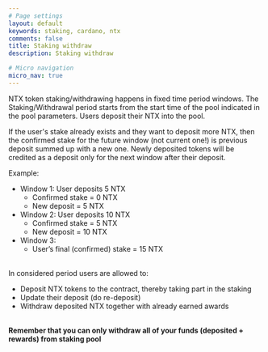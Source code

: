 ```yaml
---
# Page settings
layout: default
keywords: staking, cardano, ntx
comments: false
title: Staking withdraw
description: Staking withdraw

# Micro navigation
micro_nav: true
---
```


NTX token staking/withdrawing happens in fixed time period windows. The Staking/Withdrawal period starts from the start time of the pool indicated in the pool parameters. Users deposit their NTX into the pool.

If the user's stake already exists and they want to deposit more NTX, then the confirmed stake for the future window (not current one!) is previous deposit summed up with a new one. Newly deposited tokens will be credited as a deposit only for the next window after their deposit.

Example:

-   Window 1: User deposits 5 NTX
    -   Confirmed stake = 0 NTX
    -   New deposit = 5 NTX
-   Window 2: User deposits 10 NTX
    -   Confirmed stake = 5 NTX
    -   New deposit = 10 NTX
-   Window 3:
    -   User’s final (confirmed) stake = 15 NTX

<br>
In considered period users are allowed to:

-   Deposit NTX tokens to the contract, thereby taking part in the staking
-   Update their deposit (do re-deposit)
-   Withdraw deposited NTX together with already earned awards

<br>
<b>Remember that you can only withdraw all of your funds (deposited + rewards) from staking pool </b>

